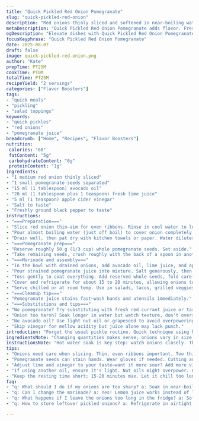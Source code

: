 ```yaml
---
title: "Quick Pickled Red Onion Pomegranate"
slug: "quick-pickled-red-onion"
description: "Red onions thinly sliced and softened in near-boiling water to cut sharpness, then soaked in a tart-sweet marinade with freshly squeezed pomegranate juice and lime, and a drizzle of avocado oil – a switch for olive to bring a creamy hint. Pomegranate seeds play double duty: some crushed for juice extraction, others kept whole for texture. Salt and pepper for seasoning. A quick 15-minute rest lets flavors meld, balancing acidity and freshness. Simple. No sugar needed, relying on natural pomegranate sweetness."
metaDescription: "Quick Pickled Red Onion Pomegranate adds flavor. Fresh ingredients bring brightness; pomegranate juice cuts sharp notes."
ogDescription: "Elevate dishes with Quick Pickled Red Onion Pomegranate. Vibrant flavors balance acidity, bringing zing to salads and more."
focusKeyphrase: "Quick Pickled Red Onion Pomegranate"
date: 2025-08-07
draft: false
image: quick-pickled-red-onion.png
author: "Kate"
prepTime: PT25M
cookTime: PT0M
totalTime: PT25M
recipeYield: "2 servings"
categories: ["Flavor Boosters"]
tags:
- "quick meals"
- "pickling"
- "salad toppings"
keywords:
- "quick pickles"
- "red onions"
- "pomegranate juice"
breadcrumb: ["Home", "Recipes", "Flavor Boosters"]
nutrition: 
 calories: "60"
 fatContent: "5g"
 carbohydrateContent: "6g"
 proteinContent: "1g"
ingredients:
- "1 medium red onion thinly sliced"
- "1 small pomegranate seeds separated"
- "15 ml (1 tablespoon) avocado oil"
- "20 ml (1 tablespoon plus 1 teaspoon) fresh lime juice"
- "5 ml (1 teaspoon) apple cider vinegar"
- "Salt to taste"
- "Freshly ground black pepper to taste"
instructions:
- "===Preparation==="
- "Slice red onion thin—aim for even ribbons. Rinse in cool water to loosen dirt, then put them in a heatproof bowl."
- "Pour almost boiling water (just off boil) to cover onion completely. Listen to that soft hiss, steam curling around edges. Leaves the snap in but dulls that harsh bite. Five to six minutes here; onions turn slightly translucent, no slushy mush."
- "Drain well, then pat dry with kitchen towels or paper. Water dilutes marinade; no compromise here."
- "===Pomegranate prep==="
- "Reserve roughly 50 g (1/3 cup) whole pomegranate seeds. Set aside."
- "Take remaining seeds, crush roughly with the back of a spoon in another bowl to release juice. Be firm but no pulverizing to avoid bitterness. Strain juice through fine mesh to remove pulp, discard crushed seeds."
- "===Marinade and assembly==="
- "In the bowl with drained onions, add avocado oil, lime juice, and apple cider vinegar. The cider vinegar adds a mild tang and complexity, replacing plain lime in part."
- "Pour strained pomegranate juice into mixture. Salt generously, then pepper freshly ground. Taste as you go; the acidic balance may shift depending on pomegranate ripeness."
- "Toss gently to coat everything. Add reserved whole seeds, fold carefully to keep their shape intact."
- "Cover and refrigerate for about 15 to 20 minutes, allowing onions to blush softly and flavors to combine. No need longer unless tougher onions or you prefer sharpness tamed more."
- "Serve chilled or at room temp. Use in salads, tacos, grilled veggies."
- "===Cleanup tip==="
- "Pomegranate juice stains fast—wash hands and utensils immediately."
- "===Substitutions and tips==="
- "No pomegranate? Try substituting with fresh red currant juice or tart cranberry juice to keep that sharp, fruity edge."
- "Onion too harsh? Soak longer in water but watch texture, don't oversoften."
- "No avocado oil? Use light nut oil or grapeseed to avoid overpowering flavor."
- "Skip vinegar for mellow acidity but juice alone may lack punch."
introduction: "Forget the usual pickle routine. Quick technique using hot water softens onion, retains that crisp bite but loses the raw punch that ruins dishes. Crushing pomegranate seeds to release juice on spot—not from bottle. Fresh juice means no sweetness lost, just clean fresh sharpness. Using avocado oil adds mild flavor, nothing greasy overpowering. A splash of apple cider vinegar lifts that further—lime's sharpness can get one note. Toss in whole seeds last for texture contrast. Chill broadly lets acidity and sugar from pomegranate harmonize. No sugar, no complicated syrups. Keep it short: onions should blush but not turn floppy. One of those quick fix add-ons to punch up salads, tacos bold, sandwiches bright. Keep tools handy, clean fast—pomegranate juice stains."
ingredientsNote: "Changing quantities makes sense; onions vary in size and sharpness. Adjust acidic components accordingly: more lime or vinegar for punchier sour. Avocado oil chosen for smooth texture and high smoke point if you want to sear onions before marinade. Pomegranate juice extracted fresh avoids weird bitterness from bottled juice. Whole seeds reserved add visual contrast and crunch; don't mash all or lose texture. If can't find pomegranates, tart juices like red currant or cranberry work as citrus-y acid plus fruit sweetness. Salt crucial here; it balances acidity and draws moisture out of onions but too much kills brightness. Pepper adds subtle heat — freshly ground for best aroma. No sugar needed. If onions too sharp for you, increase soaking time but watch texture. Paper towel drying essential—leftover water dilutes marinade quickly."
instructionsNote: "Hot water soak is key step: watch onions closely. They go from raw crunch to softened but still with bite in minutes. Too long, you get soft mush, which is flavorless and ugly visually. Drain and pat dry well—wet onions dilute the marinade and prevent absorption. Crushing seeds just enough breaks juice sacs but avoid pulp and membranes that spoil texture. Strain juice carefully to avoid bitterness. Adding vinegar balances lime's acidity and deepens flavor without overpowering fruit. Toss gently to keep onions intact and prevent bruising the seeds you want whole. Resting chill time helps ingredient synergy—don’t rush. Use within same day for freshness. Pomegranate juice stains—clean bowls and utensils immediately with cold water to avoid stubborn marks. Use as garnish or topping to punch brightness in otherwise dull dishes."
tips:
- "Onions need care when slicing. Thin, even ribbons important. Too thick, raw bite sticks around. Rinse cool water helps. Clean, crisp onions! Near-boiling water key for softening—but don’t drown them."
- "Pomegranate seeds can stain hands. Wear gloves if needed. Cutting and separating seeds can be messy. Work inside a bowl to catch juices. Always crush seeds gently—reduce bitterness but keep texture."
- "Adjust lime and vinegar to your taste—want it more sour? Add more vinegar or lime juice. Fresh juice means clean flavor; bottled options might add bitterness. Use caution here—monitor balance."
- "If using another oil, ensure it's light. Nut oils might overpower. Grapeseed oil works well. Avoid strong-flavored oils; you want mildness, not distraction. High smoke point helps if cooking onions before marinating."
- "Keep the resting time short; 15-20 minutes max. Let it chill too long and onions droop. Check texture! Crispiness should remain. If want less sharpness, let them soak longer initially."
faq:
- "q: What should I do if my onions are too sharp? a: Soak in near-boiling water longer but check; mushy onions lose flavor. Adjust lime or vinegar afterward."
- "q: Can I change the marinade? a: Yes! Lemon juice works instead of lime. Different opt for vinegar— white wine vinegar adds tang without overpowering fruit."
- "q: What happens if I leave the onions too long in the fridge? a: Soft texture ruins nice crunch. Using within same day keeps freshness. Otherwise, can rinse to reduce sourness."
- "q: How to store leftover pickled onions? a: Refrigerate in airtight container. Use within few days for best flavor. If softened, great for dressings or sauces. Mix with other veggies too."

---
```

